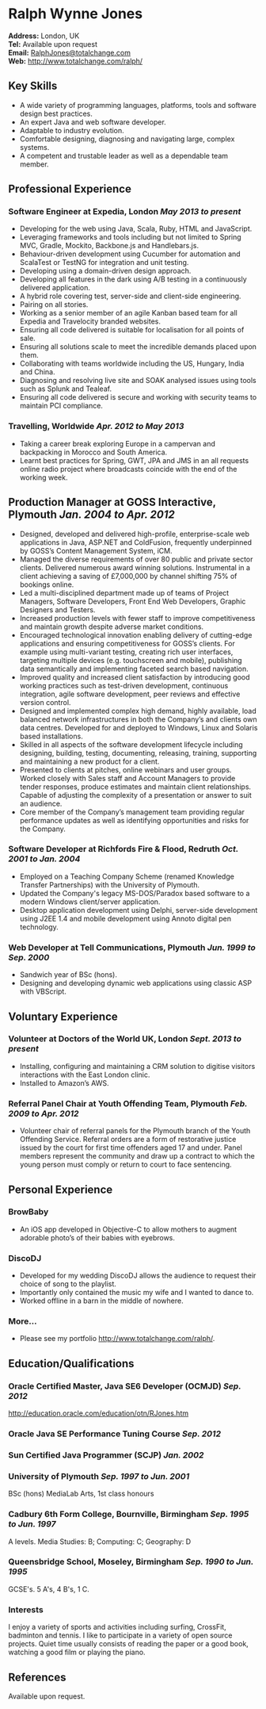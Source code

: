 # Ralph Wynne Jones

**Address:** London, UK  
**Tel:** Available upon request  
**Email:** <RalphJones@totalchange.com>  
**Web:** <http://www.totalchange.com/ralph/>  


## Key Skills

* A wide variety of programming languages, platforms, tools and software design best practices.
* An expert Java and web software developer.
* Adaptable to industry evolution.
* Comfortable designing, diagnosing and navigating large, complex systems.
* A competent and trustable leader as well as a dependable team member.


## Professional Experience

### Software Engineer at Expedia, London *May 2013 to present*
* Developing for the web using Java, Scala, Ruby, HTML and JavaScript.
* Leveraging frameworks and tools including but not limited to Spring MVC, Gradle, Mockito, Backbone.js and
  Handlebars.js.
* Behaviour-driven development using Cucumber for automation and ScalaTest or TestNG for integration and unit testing.
* Developing using a domain-driven design approach.
* Developing all features in the dark using A/B testing in a continuously delivered application.
* A hybrid role covering test, server-side and client-side engineering.
* Pairing on all stories.
* Working as a senior member of an agile Kanban based team for all Expedia and Travelocity branded websites.
* Ensuring all code delivered is suitable for localisation for all points of sale.
* Ensuring all solutions scale to meet the incredible demands placed upon them.
* Collaborating with teams worldwide including the US, Hungary, India and China.
* Diagnosing and resolving live site and SOAK analysed issues using tools such as Splunk and Tealeaf.
* Ensuring all code delivered is secure and working with security teams to maintain PCI compliance.

### Travelling, Worldwide *Apr. 2012 to May 2013*
* Taking a career break exploring Europe in a campervan and backpacking in Morocco and South America.
* Learnt best practices for Spring, GWT, JPA and JMS in an all requests online radio project where broadcasts coincide
  with the end of the working week.

## Production Manager at GOSS Interactive, Plymouth *Jan. 2004 to Apr. 2012*
* Designed, developed and delivered high-profile, enterprise-scale web applications in Java, ASP.NET and ColdFusion,
  frequently underpinned by GOSS’s Content Management System, iCM.
* Managed the diverse requirements of over 80 public and private sector clients. Delivered numerous award winning
  solutions. Instrumental in a client achieving a saving of £7,000,000 by channel shifting 75% of bookings online.
* Led a multi-disciplined department made up of teams of Project Managers, Software Developers, Front End Web
  Developers, Graphic Designers and Testers.
* Increased production levels with fewer staff to improve competitiveness and maintain growth despite adverse market
  conditions.
* Encouraged technological innovation enabling delivery of cutting-edge applications and ensuring competitiveness for
  GOSS’s clients. For example using multi-variant testing, creating rich user interfaces, targeting multiple devices
  (e.g. touchscreen and mobile), publishing data semantically and implementing faceted search based navigation.
* Improved quality and increased client satisfaction by introducing good working practices such as test-driven
  development, continuous integration, agile software development, peer reviews and effective version control.
* Designed and implemented complex high demand, highly available, load balanced network infrastructures in both the
  Company’s and clients own data centres. Developed for and deployed to Windows, Linux and Solaris based installations.
* Skilled in all aspects of the software development lifecycle including designing, building, testing, documenting,
  releasing, training, supporting and maintaining a new product for a client.
* Presented to clients at pitches, online webinars and user groups. Worked closely with Sales staff and Account
  Managers to provide tender responses, produce estimates and maintain client relationships. Capable of adjusting the
  complexity of a presentation or answer to suit an audience.
* Core member of the Company’s management team providing regular performance updates as well as identifying
  opportunities and risks for the Company.

### Software Developer at Richfords Fire & Flood, Redruth *Oct. 2001 to Jan. 2004*
* Employed on a Teaching Company Scheme (renamed Knowledge Transfer Partnerships) with the University of Plymouth.
* Updated the Company's legacy MS-DOS/Paradox based software to a modern Windows client/server application.
* Desktop application development using Delphi, server-side development using J2EE 1.4 and mobile development using
  Annoto digital pen technology.

### Web Developer at Tell Communications, Plymouth *Jun. 1999 to Sep. 2000*
* Sandwich year of BSc (hons).
* Designing and developing dynamic web applications using classic ASP with VBScript.

## Voluntary Experience

### Volunteer at Doctors of the World UK, London *Sept. 2013 to present*
* Installing, configuring and maintaining a CRM solution to digitise visitors interactions with the East London clinic.
* Installed to Amazon’s AWS.

### Referral Panel Chair at Youth Offending Team, Plymouth *Feb. 2009 to Apr. 2012*
* Volunteer chair of referral panels for the Plymouth branch of the Youth Offending Service. Referral orders are a form
  of restorative justice issued by the court for first time offenders aged 17 and under. Panel members represent the
  community and draw up a contract to which the young person must comply or return to court to face sentencing.


## Personal Experience

### BrowBaby
* An iOS app developed in Objective-C to allow mothers to augment adorable photo’s of their babies with eyebrows.

### DiscoDJ
* Developed for my wedding DiscoDJ allows the audience to request their choice of song to the playlist.
* Importantly only contained the music my wife and I wanted to dance to.
* Worked offline in a barn in the middle of nowhere.

### More…
* Please see my portfolio <http://www.totalchange.com/ralph/>.

## Education/Qualifications

### Oracle Certified Master, Java SE6 Developer (OCMJD) *Sep. 2012*
<http://education.oracle.com/education/otn/RJones.htm>

### Oracle Java SE Performance Tuning Course *Sep. 2012*

### Sun Certified Java Programmer (SCJP) *Jan. 2002*

### University of Plymouth *Sep. 1997 to Jun. 2001*
BSc (hons) MediaLab Arts, 1st class honours

### Cadbury 6th Form College, Bournville, Birmingham *Sep. 1995 to Jun. 1997*
A levels. Media Studies: B; Computing: C; Geography: D

### Queensbridge School, Moseley, Birmingham *Sep. 1990 to Jun. 1995*
GCSE's. 5 A's, 4 B's, 1 C.

### Interests
I enjoy a variety of sports and activities including surfing, CrossFit, badminton and tennis. I like to participate in a
variety of open source projects. Quiet time usually consists of reading the paper or a good book, watching a good film
or playing the piano.


## References

Available upon request.
